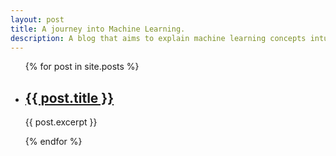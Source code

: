 ```yaml
---
layout: post
title: A journey into Machine Learning.
description: A blog that aims to explain machine learning concepts intuitively.
---
```


<ul>
  {% for post in site.posts %}
    <li>
      <h2><a href="{{ post.url }}">{{ post.title }}</a></h2>
      <p>{{ post.excerpt }}</p>
    </li>
  {% endfor %}
</ul>
